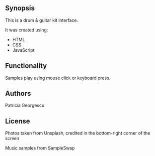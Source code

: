  
## Synopsis

This is a drum & guitar kit interface.

It was created using:

* HTML
* CSS
* JavaScript

## Functionality

Samples play using mouse click or keyboard press.

## Authors

Patricia Georgescu

## License

Photos taken from Unsplash, credited in the bottom-right corner of the screen

Music samples from SampleSwap
